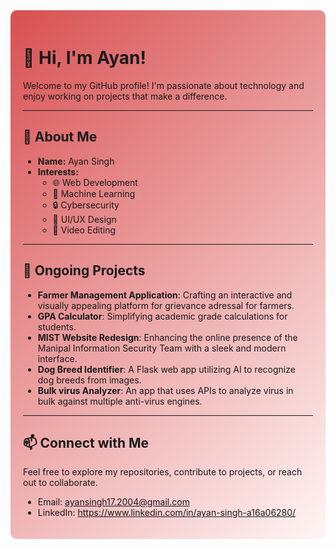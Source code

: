 <div style="background: linear-gradient(135deg, #D85051, #FFF5F5); padding: 20px; border-radius: 10px;">

# 👋 Hi, I'm Ayan!

Welcome to my GitHub profile! I'm passionate about technology and enjoy working on projects that make a difference.  

---

## 🌟 About Me  
- **Name:** Ayan Singh  
- **Interests:**  
  - 🌐 Web Development  
  - 🧠 Machine Learning  
  - 🔒 Cybersecurity  
  - 🎨 UI/UX Design  
  - 🎥 Video Editing  

---

## 🚀 Ongoing Projects  
- **Farmer Management Application**: Crafting an interactive and visually appealing platform for grievance adressal for farmers.  
- **GPA Calculator**: Simplifying academic grade calculations for students.  
- **MIST Website Redesign**: Enhancing the online presence of the Manipal Information Security Team with a sleek and modern interface.  
- **Dog Breed Identifier**: A Flask web app utilizing AI to recognize dog breeds from images.
- **Bulk virus Analyzer**: An app that uses APIs to analyze virus in  bulk against multiple anti-virus engines.
---

## 📫 Connect with Me  
Feel free to explore my repositories, contribute to projects, or reach out to collaborate.  
- Email: ayansingh17.2004@gmail.com  
- LinkedIn: https://www.linkedin.com/in/ayan-singh-a16a06280/  

</div>

